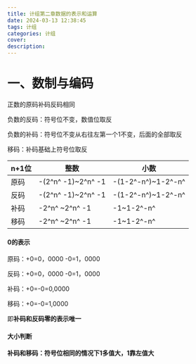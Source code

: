 ```yaml
---
title: 计组第二章数据的表示和运算
date: 2024-03-13 12:38:45
tags: 计组
categories: 计组
cover:
description:
---
```




# 一、数制与编码

正数的原码补码反码相同

负数的反码：符号位不变，数值位取反

负数的补码：符号位不变从右往左第一个1不变，后面的全部取反

移码：补码基础上符号位取反

| n+1位 | 整数               | 小数               |
| ----- | ------------------ | ------------------ |
| 原码  | -(2^n^ -1)~2^n^ -1 | -(1-2^-n^)~1-2^-n^ |
| 反码  | -(2^n^ -1)~2^n^ -1 | -(1-2^-n^)~1-2^-n^ |
| 补码  | -2^n^ ~2^n^ -1     | -1~1-2^-n^         |
| 移码  | -2^n^ ~2^n^ -1     | -1~1-2^-n^         |

#### 0的表示

原码：+0=0，0000	-0=1，0000

反码：+0=0，0000	-0=1，0000

补码：+0=-0=0,0000

移码：+0=-0=1,0000

即**补码和反码零的表示唯一**

#### 大小判断

**补码和移码：符号位相同的情况下1多值大，1靠左值大**
